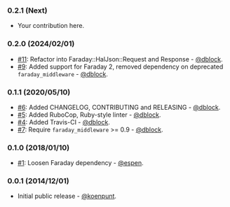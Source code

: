 ### 0.2.1 (Next)

* Your contribution here.

### 0.2.0 (2024/02/01)

* [#11](https://github.com/fetch/faraday_hal_middleware/pull/11): Refactor into Faraday::HalJson::Request and Response - [@dblock](https://github.com/dblock).
* [#9](https://github.com/fetch/faraday_hal_middleware/pull/9): Added support for Faraday 2, removed dependency on deprecated `faraday_middleware` - [@dblock](https://github.com/dblock).

### 0.1.1 (2020/05/10)

* [#6](https://github.com/fetch/faraday_hal_middleware/pull/6): Added CHANGELOG, CONTRIBUTING and RELEASING - [@dblock](https://github.com/dblock).
* [#5](https://github.com/fetch/faraday_hal_middleware/pull/5): Added RuboCop, Ruby-style linter - [@dblock](https://github.com/dblock).
* [#4](https://github.com/fetch/faraday_hal_middleware/pull/4): Added Travis-CI - [@dblock](https://github.com/dblock).
* [#7](https://github.com/fetch/faraday_hal_middleware/pull/7): Require `faraday_middleware` >= 0.9 - [@dblock](https://github.com/dblock).

### 0.1.0 (2018/01/10)

* [#1](https://github.com/fetch/faraday_hal_middleware/pull/1): Loosen Faraday dependency - [@espen](https://github.com/espen).

### 0.0.1 (2014/12/01)

* Initial public release - [@koenpunt](https://github.com/koenpunt).
